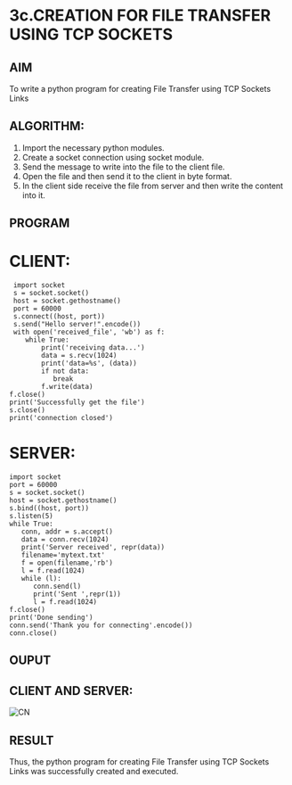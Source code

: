 # 3c.CREATION FOR FILE TRANSFER USING TCP SOCKETS
## AIM
To write a python program for creating File Transfer using TCP Sockets Links
## ALGORITHM:
1. Import the necessary python modules.
2. Create a socket connection using socket module.
3. Send the message to write into the file to the client file.
4. Open the file and then send it to the client in byte format.
5. In the client side receive the file from server and then write the content into it.
## PROGRAM
# CLIENT:
     import socket 
     s = socket.socket() 
     host = socket.gethostname() 
     port = 60000 
     s.connect((host, port)) 
     s.send("Hello server!".encode()) 
     with open('received_file', 'wb') as f: 
        while True: 
            print('receiving data...') 
            data = s.recv(1024) 
            print('data=%s', (data)) 
            if not data: 
               break 
            f.write(data) 
    f.close() 
    print('Successfully get the file') 
    s.close() 
    print('connection closed')
# SERVER:
    import socket 
    port = 60000 
    s = socket.socket() 
    host = socket.gethostname() 
    s.bind((host, port))
    s.listen(5) 
    while True:
       conn, addr = s.accept() 
       data = conn.recv(1024)
       print('Server received', repr(data))
       filename='mytext.txt'
       f = open(filename,'rb')
       l = f.read(1024)
       while (l):
          conn.send(l)
          print('Sent ',repr(1))
          l = f.read(1024)
    f.close()
    print('Done sending')
    conn.send('Thank you for connecting'.encode())
    conn.close()
## OUPUT
## CLIENT AND SERVER:
![CN](https://github.com/user-attachments/assets/657ffb6a-4f06-4e00-bd0c-9391ffa4eb78)

## RESULT
Thus, the python program for creating File Transfer using TCP Sockets Links was 
successfully created and executed.
